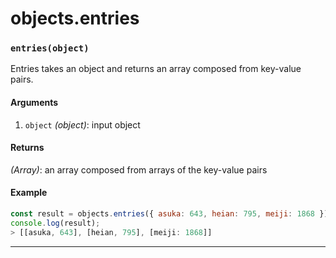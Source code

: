 # objects.entries

<!-- div class="doc-container" -->

<!-- div -->


<!-- div -->

<h3 id="entriesobject"><code>entries(object)</code></h3>

Entries takes an object and returns an array composed from key-value pairs.

#### Arguments
1. `object` *(object)*: input object

#### Returns
*(Array)*: an array composed from arrays of the key-value pairs

#### Example
```js
const result = objects.entries({ asuka: 643, heian: 795, meiji: 1868 });
console.log(result);
> [[asuka, 643], [heian, 795], [meiji: 1868]]
```
---

<!-- /div -->

<!-- /div -->

<!-- /div -->
